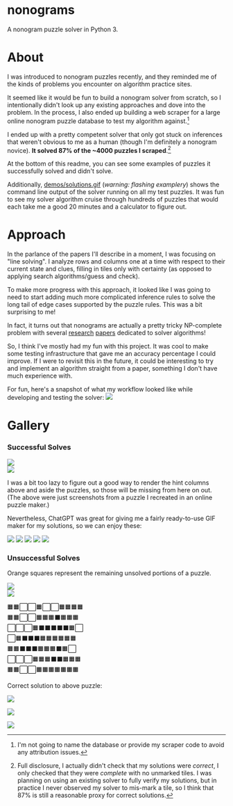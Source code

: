 # nonograms
A nonogram puzzle solver in Python 3.

# About
I was introduced to nonogram puzzles recently, and they reminded me of the kinds of problems you encounter on algorithm practice sites. 

It seemed like it would be fun to build a nonogram solver from scratch, so I intentionally didn't look up any existing approaches and dove into the problem. In the process, I also ended up building a web scraper for a large online nonogram puzzle database to test my algorithm against.[^1]

I ended up with a pretty competent solver that only got stuck on inferences that weren't obvious to me as a human (though I'm definitely a nonogram novice). **It solved 87% of the ~4000 puzzles I scraped**.[^2]

At the bottom of this readme, you can see some examples of puzzles it successfully solved and didn't solve.  

Additionally, [demos/solutions.gif](demos/solutions.gif) (_warning: flashing examplery_) shows the command line output of the solver running on all my test puzzles. It was fun to see my solver algorithm cruise through hundreds of puzzles that would each take me a good 20 minutes and a calculator to figure out.


# Approach
In the parlance of the papers I'll describe in a moment, I was focusing on "line solving". I analyze rows and columns one at a time with respect to their current state and clues, filling in tiles only with certainty (as opposed to applying search algorithms/guess and check).

To make more progress with this approach, it looked like I was going to need to start adding much more complicated inference rules to solve the long tail of edge cases supported by the puzzle rules. This was a bit surprising to me!

In fact, it turns out that nonograms are actually a pretty tricky NP-complete problem with several [research](https://ir.nctu.edu.tw/bitstream/11536/22772/1/000324586300005.pdf) [papers](https://citeseerx.ist.psu.edu/viewdoc/download?doi=10.1.1.177.76&rep=rep1&type=pdf) dedicated to solver algorithms!

So, I think I've mostly had my fun with this project. It was cool to make some testing infrastructure that gave me an accuracy percentage I could improve. If I were to revisit this in the future, it could be interesting to try and implement an algorithm straight from a paper, something I don't have much experience with.

For fun, here's a snapshot of what my workflow looked like while developing and testing the solver:
![](demos/workflow.png)

# Gallery


### Successful Solves
![](demos/heart-unsolved.png)  
![](demos/heart-solved.png) 

I was a bit too lazy to figure out a good way to render the hint columns above and aside the puzzles, so those will be missing from here on out. (The above were just screenshots from a puzzle I recreated in an online puzzle maker.)

Nevertheless, ChatGPT was great for giving me a fairly ready-to-use GIF maker for my solutions, so we can enjoy these:

![](demos/heart_solve.gif)
![](demos/dolphin_solve.gif)
![](demos/keyboard_solve.gif)
![](demos/dolphin.png) 
![](demos/castle_solve.gif) 


### Unsuccessful Solves

Orange squares represent the remaining unsolved portions of a puzzle.

![](demos/bird-unsolved.png)  
![](demos/failed_small.gif)

🟧🟧⬜⬜🟧⬜⬜🟧🟧🟧🟧  
🟧🟧⬜⬜🟧🟧🟧⬛🟧🟧🟧  
⬜⬜⬜🟧⬛⬛⬛⬛⬛🟧⬜  
⬜🟧⬛⬛⬛🟧🟧🟧🟧🟧🟧  
🟧🟧⬛⬛⬛🟧🟧🟧⬛🟧⬜  
⬜⬜⬜🟧🟧🟧⬛⬛🟧🟧🟧  
🟧🟧⬜⬜🟧🟧🟧🟧🟧🟧🟧  

Correct solution to above puzzle:

![](demos/bird-solved.png)

![](demos/broken.png.png)

![](demos/ufo_solve_failed.gif)

[^1]: I'm not going to name the database or provide my scraper code to avoid any attribution issues.

[^2]: Full disclosure, I actually didn't check that my solutions were _correct_, I only checked that they were _complete_ with no unmarked tiles. I was planning on using an existing solver to fully verify my solutions, but in practice I never observed my solver to mis-mark a tile, so I think that 87% is still a reasonable proxy for correct solutions.